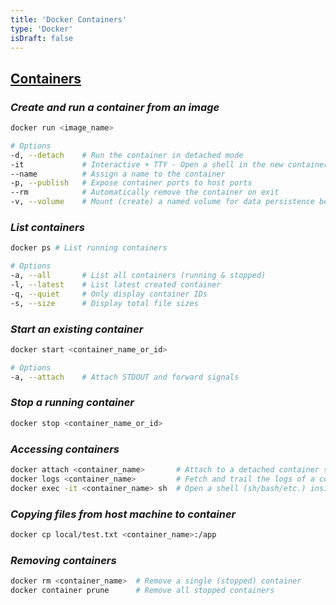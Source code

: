 ```yaml
---
title: 'Docker Containers'
type: 'Docker'
isDraft: false
---
```


## [Containers](#containers)

### _Create and run a container from an image_

```sh
docker run <image_name>

# Options
-d, --detach    # Run the container in detached mode
-it             # Interactive + TTY - Open a shell in the new container
--name          # Assign a name to the container
-p, --publish   # Expose container ports to host ports
--rm            # Automatically remove the container on exit
-v, --volume    # Mount (create) a named volume for data persistence beyond container lifecycle
```

### _List containers_

```sh
docker ps # List running containers

# Options
-a, --all       # List all containers (running & stopped)
-l, --latest    # List latest created container
-q, --quiet     # Only display container IDs
-s, --size      # Display total file sizes
```

### _Start an existing container_

```sh
docker start <container_name_or_id>

# Options
-a, --attach    # Attach STDOUT and forward signals
```

### _Stop a running container_

```sh
docker stop <container_name_or_id>
```

### _Accessing containers_

```sh
docker attach <container_name>       # Attach to a detached container so it runs in foreground
docker logs <container_name>         # Fetch and trail the logs of a container
docker exec -it <container_name> sh  # Open a shell (sh/bash/etc.) inside a running container
```

### _Copying files from host machine to container_

```sh
docker cp local/test.txt <container_name>:/app
```

### _Removing containers_

```sh
docker rm <container_name>  # Remove a single (stopped) container
docker container prune      # Remove all stopped containers
```
